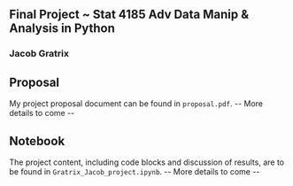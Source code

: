 ## Final Project ~ Stat 4185 Adv Data Manip &amp; Analysis in Python
### Jacob Gratrix

## Proposal

My project proposal document can be found in `proposal.pdf`. 
-- More details to come --

## Notebook

The project content, including code blocks and discussion of results, are to be found in `Gratrix_Jacob_project.ipynb`. 
-- More details to come --